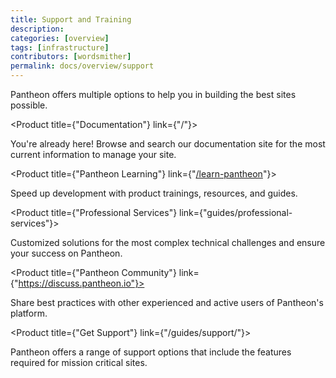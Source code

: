 ```yaml
---
title: Support and Training
description: 
categories: [overview]
tags: [infrastructure]
contributors: [wordsmither]
permalink: docs/overview/support
---
```


Pantheon offers multiple options to help you in building the best sites possible.

<ProductGroup>

  <Product title={"Documentation"} link={"/"}>

  You're already here! Browse and search our documentation site for the most current information to manage your site.

  </Product>

  <Product title={"Pantheon Learning"} link={"[/learn-pantheon](https://pantheon.io/learn-pantheon)"}>

  Speed up development with product trainings, resources, and guides.

  </Product>

  <Product title={"Professional Services"} link={"guides/professional-services"}>

  Customized solutions for the most complex technical challenges and ensure your success on Pantheon.

  </Product>

  <Product title={"Pantheon Community"} link={"https://discuss.pantheon.io"}>

  Share best practices with other experienced and active users of Pantheon's platform.

  </Product>

  <Product title={"Get Support"} link={"/guides/support/"}>

  Pantheon offers a range of support options that include the features required for mission critical sites.

  </Product>


</ProductGroup>

